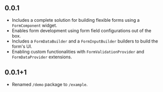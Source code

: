 ## 0.0.1

* Includes a complete solution for building flexible forms using a `FormComponent` widget.
* Enables form development using form field configurations out of the box.
* Includes a `FormDataBuilder` and a `FormInputBuilder` builders to build the form's UI.
* Enabling custom functionalities with `FormValidationProvider` and `FormDataProvider` extensions.

## 0.0.1+1
* Renamed `/demo` package to `/example`.
